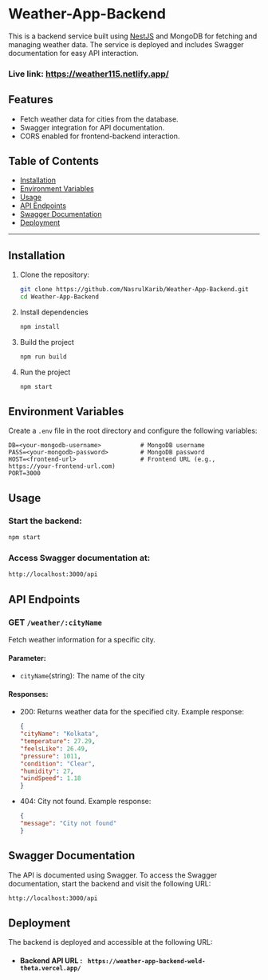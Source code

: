 # Weather-App-Backend

This is a backend service built using [NestJS](https://nestjs.com/) and MongoDB for fetching and managing weather data. The service is deployed and includes Swagger documentation for easy API interaction. 
### Live link: https://weather115.netlify.app/

## Features
- Fetch weather data for cities from the database.
- Swagger integration for API documentation.
- CORS enabled for frontend-backend interaction.

## Table of Contents
- [Installation](#installation)
- [Environment Variables](#environment-variables)
- [Usage](#usage)
- [API Endpoints](#api-endpoints)
- [Swagger Documentation](#swagger-documentation)
- [Deployment](#deployment)
---

## Installation

1. Clone the repository:
   ```bash
   git clone https://github.com/NasrulKarib/Weather-App-Backend.git
   cd Weather-App-Backend
   
2. Install dependencies
   ```bash
   npm install
   ```

3. Build the project
   ```bash
   npm run build
   ```
4. Run the project
   ```bash
   npm start
   ```
   
## Environment Variables
Create a `.env` file in the root directory and configure the following variables:
  ```plaintext
DB=<your-mongodb-username>           # MongoDB username
PASS=<your-mongodb-password>         # MongoDB password
HOST=<frontend-url>                  # Frontend URL (e.g., https://your-frontend-url.com)
PORT=3000 
  ```

## Usage
### Start the backend:
  ```bash
  npm start
  ```
### Access Swagger documentation at:
  ```bash
  http://localhost:3000/api
  ```
## API Endpoints

### GET `/weather/:cityName`
Fetch weather information for a specific city.
#### Parameter:
- `cityName`(string): The name of the city
#### Responses:
- 200: Returns weather data for the specified city. Example response:
  
  ```json
  {
  "cityName": "Kolkata",
  "temperature": 27.29,
  "feelsLike": 26.49,
  "pressure": 1011,
  "condition": "Clear",
  "humidity": 27,
  "windSpeed": 1.18
  }
  ```
- 404: City not found. Example response:
  
  ```json
  {
  "message": "City not found"
  }
  ```

## Swagger Documentation
The API is documented using Swagger. To access the Swagger documentation, start the backend and visit the following URL:
```bash
http://localhost:3000/api
```
## Deployment
The backend is deployed and accessible at the following URL:
- #### Backend API URL : ` https://weather-app-backend-weld-theta.vercel.app/`
